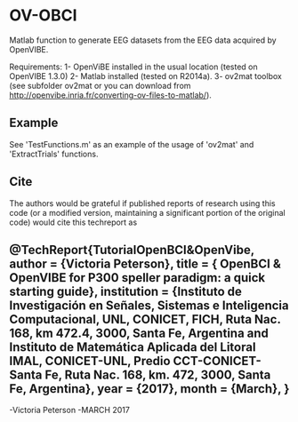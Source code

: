 # OV-OBCI
Matlab function to generate EEG datasets from the EEG data acquired by OpenVIBE. 

Requirements: 1- OpenViBE installed in the usual location (tested on OpenVIBE 1.3.0)
	      2- Matlab installed (tested on R2014a).
	      3- ov2mat toolbox (see subfolder ov2mat or you can download from http://openvibe.inria.fr/converting-ov-files-to-matlab/). 

Example
-------

See 'TestFunctions.m' as an example of the usage of 'ov2mat' and 'ExtractTrials' functions. 

Cite
----
The authors would be grateful if published reports of research using this code
(or a modified version, maintaining a significant portion of the original code)
would cite this techreport as 

@TechReport{TutorialOpenBCI&OpenVibe,
author = {Victoria Peterson},
title = { OpenBCI & OpenVIBE for P300 speller paradigm:
a quick starting guide},
institution = {Instituto de Investigación en Señales, Sistemas e Inteligencia Computacional, UNL, CONICET, FICH, Ruta Nac. 168, km 472.4, 3000, Santa Fe, Argentina and Instituto de Matemática Aplicada del Litoral IMAL, CONICET-UNL, Predio CCT-CONICET-Santa Fe, Ruta Nac. 168, km. 472, 3000, Santa Fe, Argentina},
year = {2017},
month = {March},
}
-----------------------
-Victoria Peterson
-MARCH 2017


